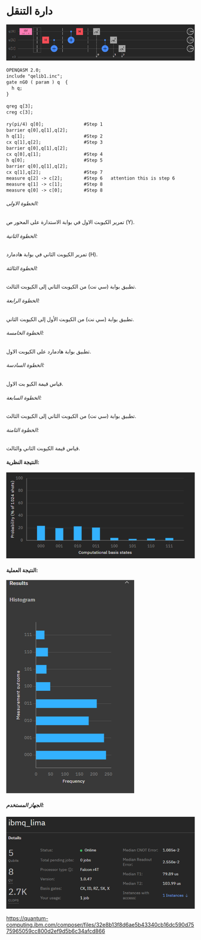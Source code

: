 # دارة التنقل

![TeleportationA](/docfx_project/images/TeleportationA.png)
```
OPENQASM 2.0;
include "qelib1.inc";
gate nG0 ( param ) q  {
  h q;
}

qreg q[3];                      
creg c[3];

ry(pi/4) q[0];               #Step 1
barrier q[0],q[1],q[2];
h q[1];                      #Step 2
cx q[1],q[2];                #Step 3
barrier q[0],q[1],q[2];
cx q[0],q[1];                #Step 4
h q[0];                      #Step 5
barrier q[0],q[1],q[2];      
cx q[1],q[2];                #Step 7
measure q[2] -> c[2];        #Step 6   attention this is step 6 
measure q[1] -> c[1];        #Step 8
measure q[0] -> c[0];        #Step 8
```
###### الخطوة الاولى:
 تمرير الكيوبت الاول في بوابة الاستدارة على المحور ص (Y). 
###### الخطوة الثانية:
تمرير الكيوبت الثاني في بوابة هادمارد (H).
###### الخطوة الثالثة:
تطبيق بوابة (سي نت) من الكيوبت الثاني إلى الكيوبت الثالث.
###### الخطوة الرابعة:
تطبيق بوابة (سي نت) من الكيوبت الأول إلى الكيوبت الثاني.
###### الخطوة الخامسة: 
 تطبيق بوابة هادمارد على الكيوبت الاول.
###### الخطوة السادسة:
قياس قيمة الكيو بت الاول.
###### الخطوة السابعة:
تطبيق بوابة (سي نت) من الكيوبت الثاني إلى الكيوبت الثالث.
###### الخطوة الثامنة:
قياس قيمة الكيوبت الثاني والثالث.


#### النتيجة النظرية:
![TeleportationA](/docfx_project/images/TeleportationB.png)

#### النتيجة العملية:
![TeleportationA](/docfx_project/images/TeleportationC.png)

##### الجهاز المستخدم:
![TeleportationA](/docfx_project/images/TeleportationD.png)


https://quantum-computing.ibm.com/composer/files/32e8b13f8d6ae5b43340cb16dc590d7575965059cc800d2ef9d5b6c34afcd866
